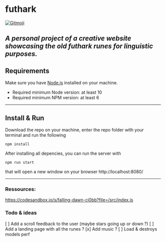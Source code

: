 # futhark
[![Gitmoji](https://img.shields.io/badge/gitmoji-%20😜%20😍-FFDD67.svg?style=flat-square)](https://gitmoji.dev)

*A personal project of a creative website showcasing the old futhark runes for linguistic purposes.*
---
## Requirements
Make sure you have [Node.js](https://nodejs.org/it/) installed on your machine.
- Required minimum Node version: at least 10
- Required minimum NPM version: at least 6

---
## Install & Run
Download the repo on your machine, enter the repo folder with your terminal and run the following

```
npm install
```

After installing all depencies, you can run the server with
```
npm run start
```
that will open a new window on your browser http://localhost:8080/

---

### Ressources:
https://codesandbox.io/s/falling-dawn-cj0bb?file=/src/index.js

### Todo & ideas
[ ] Add a scroll feedback to the user (maybe stars going up or down ?)
[ ] Add a landing page with all the runes ?
[x] Add music ? 
[ ] Load & destroys models perf 